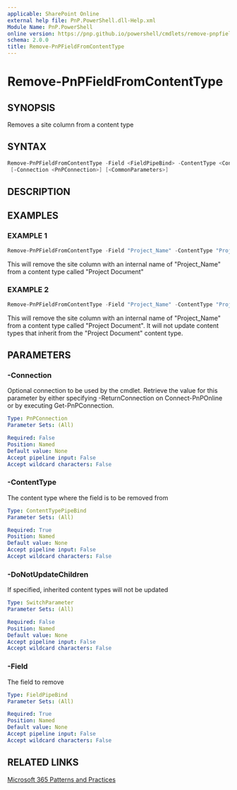 ```yaml
---
applicable: SharePoint Online
external help file: PnP.PowerShell.dll-Help.xml
Module Name: PnP.PowerShell
online version: https://pnp.github.io/powershell/cmdlets/remove-pnpfieldfromcontenttype
schema: 2.0.0
title: Remove-PnPFieldFromContentType
---
```


# Remove-PnPFieldFromContentType

## SYNOPSIS
Removes a site column from a content type

## SYNTAX

```powershell
Remove-PnPFieldFromContentType -Field <FieldPipeBind> -ContentType <ContentTypePipeBind> [-DoNotUpdateChildren]
 [-Connection <PnPConnection>] [<CommonParameters>]
```

## DESCRIPTION

## EXAMPLES

### EXAMPLE 1
```powershell
Remove-PnPFieldFromContentType -Field "Project_Name" -ContentType "Project Document"
```

This will remove the site column with an internal name of "Project_Name" from a content type called "Project Document"

### EXAMPLE 2
```powershell
Remove-PnPFieldFromContentType -Field "Project_Name" -ContentType "Project Document" -DoNotUpdateChildren
```

This will remove the site column with an internal name of "Project_Name" from a content type called "Project Document". It will not update content types that inherit from the "Project Document" content type.

## PARAMETERS

### -Connection
Optional connection to be used by the cmdlet. Retrieve the value for this parameter by either specifying -ReturnConnection on Connect-PnPOnline or by executing Get-PnPConnection.

```yaml
Type: PnPConnection
Parameter Sets: (All)

Required: False
Position: Named
Default value: None
Accept pipeline input: False
Accept wildcard characters: False
```

### -ContentType
The content type where the field is to be removed from

```yaml
Type: ContentTypePipeBind
Parameter Sets: (All)

Required: True
Position: Named
Default value: None
Accept pipeline input: False
Accept wildcard characters: False
```

### -DoNotUpdateChildren
If specified, inherited content types will not be updated

```yaml
Type: SwitchParameter
Parameter Sets: (All)

Required: False
Position: Named
Default value: None
Accept pipeline input: False
Accept wildcard characters: False
```

### -Field
The field to remove

```yaml
Type: FieldPipeBind
Parameter Sets: (All)

Required: True
Position: Named
Default value: None
Accept pipeline input: False
Accept wildcard characters: False
```



## RELATED LINKS

[Microsoft 365 Patterns and Practices](https://aka.ms/m365pnp)